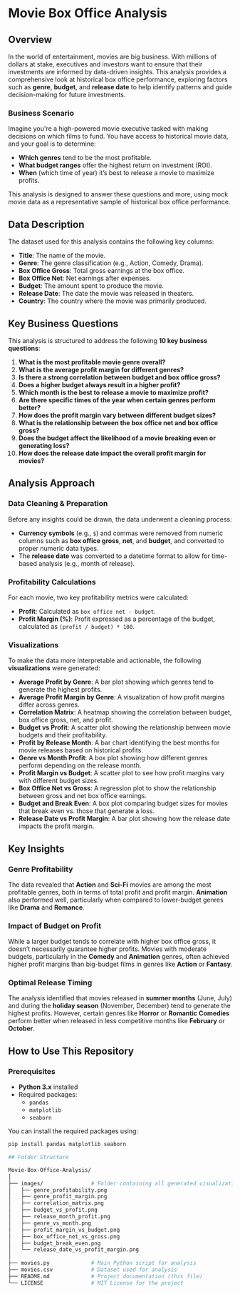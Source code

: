 # Movie Box Office Analysis

## Overview

In the world of entertainment, movies are big business. With millions of dollars at stake, executives and investors want to ensure that their investments are informed by data-driven insights. This analysis provides a comprehensive look at historical box office performance, exploring factors such as **genre**, **budget**, and **release date** to help identify patterns and guide decision-making for future investments.

### Business Scenario

Imagine you're a high-powered movie executive tasked with making decisions on which films to fund. You have access to historical movie data, and your goal is to determine:
- **Which genres** tend to be the most profitable.
- **What budget ranges** offer the highest return on investment (ROI).
- **When** (which time of year) it’s best to release a movie to maximize profits.

This analysis is designed to answer these questions and more, using mock movie data as a representative sample of historical box office performance.

## Data Description

The dataset used for this analysis contains the following key columns:
- **Title**: The name of the movie.
- **Genre**: The genre classification (e.g., Action, Comedy, Drama).
- **Box Office Gross**: Total gross earnings at the box office.
- **Box Office Net**: Net earnings after expenses.
- **Budget**: The amount spent to produce the movie.
- **Release Date**: The date the movie was released in theaters.
- **Country**: The country where the movie was primarily produced.

## Key Business Questions

This analysis is structured to address the following **10 key business questions**:

1. **What is the most profitable movie genre overall?**
2. **What is the average profit margin for different genres?**
3. **Is there a strong correlation between budget and box office gross?**
4. **Does a higher budget always result in a higher profit?**
5. **Which month is the best to release a movie to maximize profit?**
6. **Are there specific times of the year when certain genres perform better?**
7. **How does the profit margin vary between different budget sizes?**
8. **What is the relationship between the box office net and box office gross?**
9. **Does the budget affect the likelihood of a movie breaking even or generating loss?**
10. **How does the release date impact the overall profit margin for movies?**

## Analysis Approach

### Data Cleaning & Preparation

Before any insights could be drawn, the data underwent a cleaning process:
- **Currency symbols** (e.g., `$`) and commas were removed from numeric columns such as **box office gross**, **net**, and **budget**, and converted to proper numeric data types.
- The **release date** was converted to a datetime format to allow for time-based analysis (e.g., month of release).

### Profitability Calculations

For each movie, two key profitability metrics were calculated:
- **Profit**: Calculated as `box office net - budget`.
- **Profit Margin (%)**: Profit expressed as a percentage of the budget, calculated as `(profit / budget) * 100`.

### Visualizations

To make the data more interpretable and actionable, the following **visualizations** were generated:
- **Average Profit by Genre**: A bar plot showing which genres tend to generate the highest profits.
- **Average Profit Margin by Genre**: A visualization of how profit margins differ across genres.
- **Correlation Matrix**: A heatmap showing the correlation between budget, box office gross, net, and profit.
- **Budget vs Profit**: A scatter plot showing the relationship between movie budgets and their profitability.
- **Profit by Release Month**: A bar chart identifying the best months for movie releases based on historical profits.
- **Genre vs Month Profit**: A box plot showing how different genres perform depending on the release month.
- **Profit Margin vs Budget**: A scatter plot to see how profit margins vary with different budget sizes.
- **Box Office Net vs Gross**: A regression plot to show the relationship between gross and net box office earnings.
- **Budget and Break Even**: A box plot comparing budget sizes for movies that break even vs. those that generate a loss.
- **Release Date vs Profit Margin**: A bar plot showing how the release date impacts the profit margin.

## Key Insights

### Genre Profitability
The data revealed that **Action** and **Sci-Fi** movies are among the most profitable genres, both in terms of total profit and profit margin. **Animation** also performed well, particularly when compared to lower-budget genres like **Drama** and **Romance**.

### Impact of Budget on Profit
While a larger budget tends to correlate with higher box office gross, it doesn’t necessarily guarantee higher profits. Movies with moderate budgets, particularly in the **Comedy** and **Animation** genres, often achieved higher profit margins than big-budget films in genres like **Action** or **Fantasy**.

### Optimal Release Timing
The analysis identified that movies released in **summer months** (June, July) and during the **holiday season** (November, December) tend to generate the highest profits. However, certain genres like **Horror** or **Romantic Comedies** perform better when released in less competitive months like **February** or **October**.

## How to Use This Repository

### Prerequisites

- **Python 3.x** installed
- Required packages:
  - `pandas`
  - `matplotlib`
  - `seaborn`

You can install the required packages using:

```bash
pip install pandas matplotlib seaborn

## Folder Structure

Movie-Box-Office-Analysis/
│
├── images/               # Folder containing all generated visualizations
│   ├── genre_profitability.png
│   ├── genre_profit_margin.png
│   ├── correlation_matrix.png
│   ├── budget_vs_profit.png
│   ├── release_month_profit.png
│   ├── genre_vs_month.png
│   ├── profit_margin_vs_budget.png
│   ├── box_office_net_vs_gross.png
│   ├── budget_break_even.png
│   └── release_date_vs_profit_margin.png
│
├── movies.py             # Main Python script for analysis
├── movies.csv            # Dataset used for analysis
├── README.md             # Project documentation (this file)
└── LICENSE               # MIT License for the project
